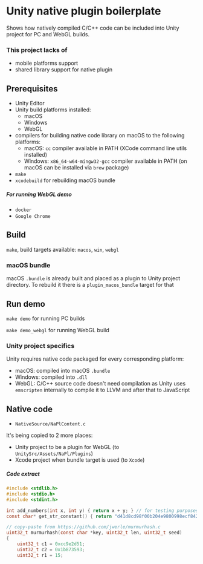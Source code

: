 # Unity native plugin boilerplate
Shows how natively compiled C/C++ code can be included into Unity project for PC and WebGL builds.

### This project lacks of
- mobile platforms support
- shared library support for native plugin

## Prerequisites
- Unity Editor
- Unity build platforms installed:
  - macOS
  - Windows
  - WebGL
- compilers for building native code library on macOS to the following platforms:
  - macOS: `cc` compiler available in PATH (XCode command line utils installed)
  - Windows: `x86_64-w64-mingw32-gcc` compiler available in PATH (on macOS can be installed via `brew` package)
- `make`
- `xcodebuild` for rebuilding macOS bundle

##### For running WebGL demo
- `docker`
- `Google Chrome`

## Build
`make`, build targets available: `macos`, `win`, `webgl`

### macOS bundle

macOS `.bundle` is already built and placed as a plugin to Unity project directory. To rebuild it there is a `plugin_macos_bundle` target for that

## Run demo
`make demo` for running PC builds

`make demo_webgl` for running WebGL build

### Unity project specifics
Unity requires native code packaged for every corresponding platform:
- macOS: compiled into macOS `.bundle`
- Windows: compiled into `.dll`
- WebGL: C/C++ source code doesn't need compilation as Unity uses `emscripten` internally to compile it to LLVM and after that to JavaScript

## Native code
- `NativeSource/NaPlContent.c`

It's being copied to 2 more places:
- Unity project to be a plugin for WebGL (to `UnitySrc/Assets/NaPl/Plugins`)
- Xcode project when bundle target is used (to `Xcode`)

##### Code extract
```C
#include <stdlib.h>
#include <stdio.h>
#include <stdint.h>

int add_numbers(int x, int y) { return x + y; } // for testing purposes
const char* get_str_constant() { return "d41d8cd98f00b204e9800998ecf8427e"; } // string literal constant

// copy-paste from https://github.com/jwerle/murmurhash.c
uint32_t murmurhash(const char *key, uint32_t len, uint32_t seed)
{
	uint32_t c1 = 0xcc9e2d51;
	uint32_t c2 = 0x1b873593;
	uint32_t r1 = 15;
```

